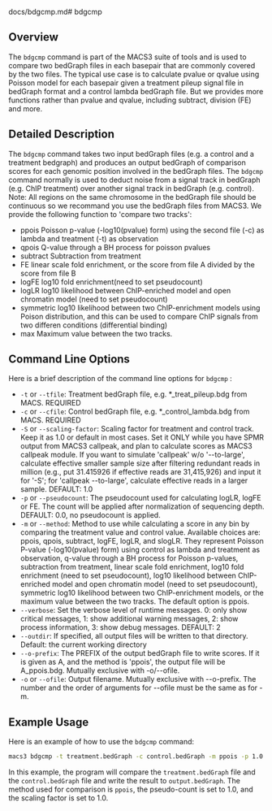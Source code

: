docs/bdgcmp.md# bdgcmp

## Overview
The `bdgcmp` command is part of the MACS3 suite of tools and is used to compare two bedGraph files in each basepair that are commonly covered by the two files. The typical use case is to calculate pvalue or qvalue using Poisson model for each basepair given a treatment pileup signal file in bedGraph format and a control lambda bedGraph file. But we provides more functions rather than pvalue and qvalue, including subtract, division (FE) and more.

## Detailed Description

The `bdgcmp` command takes two input bedGraph files (e.g. a control and a treatment bedgraph) and produces an output bedGraph of comparison scores for each genomic position involved in the bedGraph files. The `bdgcmp` command normally is used to deduct noise from a signal track in bedGraph (e.g. ChIP treatment) over another signal track in bedGraph (e.g. control). Note: All regions on the same chromosome in the bedGraph file should be continuous so we recommand you use the bedGraph files from MACS3. We provide the following function to 'compare two tracks':

- ppois Poisson p-value (-log10(pvalue) form) using the second file (-c) as lambda and treatment (-t) as observation
- qpois Q-value through a BH process for poisson pvalues
- subtract Subtraction from treatment
- FE linear scale fold enrichment, or the score from file A divided by the score from file B
- logFE log10 fold enrichment(need to set pseudocount)
- logLR log10 likelihood between ChIP-enriched model and open chromatin model (need to set pseudocount)
- symmetric log10 likelihood between two ChIP-enrichment models using Poison distribution, and this can be used to compare ChIP signals from two differen conditions (differential binding)
- max Maximum value between the two tracks.

## Command Line Options

Here is a brief description of the command line options for `bdgcmp` :

- `-t` or `--tfile`: Treatment bedGraph file, e.g. *_treat_pileup.bdg from MACS. REQUIRED
- `-c` or `--cfile`: Control bedGraph file, e.g. *_control_lambda.bdg from MACS. REQUIRED
- `-S` or `--scaling-factor`: Scaling factor for treatment and control track. Keep it as 1.0 or default in most cases. Set it ONLY while you have SPMR output from MACS3 callpeak, and plan to calculate scores as MACS3 callpeak module. If you want to simulate 'callpeak' w/o '--to-large', calculate effective smaller sample size after filtering redundant reads in million (e.g., put 31.415926 if effective reads are 31,415,926) and input it for '-S'; for 'callpeak --to-large', calculate effective reads in a larger sample. DEFAULT: 1.0
- `-p` or `--pseudocount`: The pseudocount used for calculating logLR, logFE or FE. The count will be applied after normalization of sequencing depth. DEFAULT: 0.0, no pseudocount is applied.
- `-m` or `--method`: Method to use while calculating a score in any bin by comparing the treatment value and control value. Available choices are: ppois, qpois, subtract, logFE, logLR, and slogLR. They represent Poisson P-value (-log10(pvalue) form) using control as lambda and treatment as observation, q-value through a BH process for Poisson p-values, subtraction from treatment, linear scale fold enrichment, log10 fold enrichment (need to set pseudocount), log10 likelihood between ChIP-enriched model and open chromatin model (need to set pseudocount), symmetric log10 likelihood between two ChIP-enrichment models, or the maximum value between the two tracks. The default option is ppois.
- `--verbose`: Set the verbose level of runtime messages. 0: only show critical messages, 1: show additional warning messages, 2: show process information, 3: show debug messages. DEFAULT: 2
- `--outdir`: If specified, all output files will be written to that directory. Default: the current working directory
- `--o-prefix`: The PREFIX of the output bedGraph file to write scores. If it is given as A, and the method is 'ppois', the output file will be A_ppois.bdg. Mutually exclusive with -o/--ofile.
- `-o` or `--ofile`: Output filename. Mutually exclusive with --o-prefix. The number and the order of arguments for --ofile must be the same as for -m.

## Example Usage

Here is an example of how to use the `bdgcmp` command:

```bash
macs3 bdgcmp -t treatment.bedGraph -c control.bedGraph -m ppois -p 1.0 -S 1.0 -o output.bedGraph
```

In this example, the program will compare the `treatment.bedGraph` file and the `control.bedGraph` file and write the result to `output.bedGraph`. The method used for comparison is `ppois`, the pseudo-count is set to 1.0, and the scaling factor is set to 1.0.
